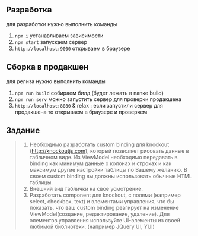 ##  Разработка
для разработки нужно выполнить команды
1. `npm i` устанавливаем зависимости
2.  `npm start` запускаем сервер
3.  `http://localhost:9000` открываем в браузере  


## Сборка в продакшен
для релиза нужно выполнить команды
1.  `npm run build` собираем билд (будет лежать в папке build)
2.  `npm run serv` можно запустить сервер для проверки продакшена
3.  `http://localhost:8080` & relax : если запустили сервер для продакшена то открываем в браузере и проверяем

## Задание
> 1) Необходимо разработать custom binding для knockout (http://knockoutjs.com), который позволяет
рисовать данные в табличном виде.
Из ViewModel необходимо передавать в binding как минимум данные о колонах и строках и как
максимум другие настройки таблицы по Вашему желанию. В своем custom binding вы должны
использовать обычные HTML таблицы.
> 2) Внешний вид таблички на свое усмотрение.
> 3) Разработать component для knockout, с полями (например select, checkbox, text) и элементами
управления, что бы показать, что ваш custom binding реагирует на изменение ViewModel(создание,
редактирование, удаление). Для элементов управления используйте UI-элементы из своей любимой
библиотеки. (например JQuery UI, YUI)
